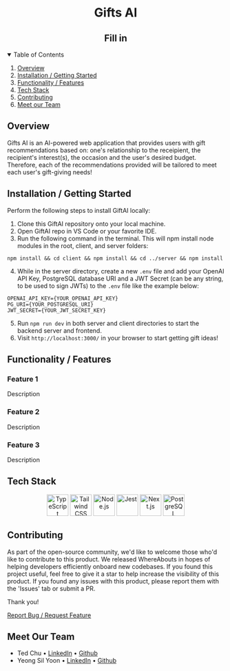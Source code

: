 <p align="center">
  <h1 align="center"><b>Gifts AI</b></h1>
</p>
<h2 align="center">
  Fill in 
</h2>
  
<!-- TABLE OF CONTENTS -->
<details open="open">
  <summary>Table of Contents</summary>
  <ol>
    <li><a href="#overview">Overview</a></li>
    <li><a href="#installation--getting-started">Installation / Getting Started</a></li>
    <li><a href="#functionality">Functionality / Features</a></li>
    <li><a href="#tech-stack">Tech Stack</a></li>
    <li><a href="#contributing">Contributing</a></li>
    <li><a href="#meet-our-team">Meet our Team</a></li>
  </ol>
</details>

## <b>Overview</b>

<p align="left">
Gifts AI is an AI-powered web application that provides users with gift recommendations based on: one's relationship to the receipient, the recipient's interest(s), the occasion and the user's desired budget. Therefore, each of the recommendations provided will be tailored to meet each user's gift-giving needs!
</p>

## <b>Installation / Getting Started</b>

Perform the following steps to install GiftAI locally:

1. Clone this GiftAI repository onto your local machine.
2. Open GiftAI repo in VS Code or your favorite IDE.
3. Run the following command in the terminal. This will npm install node modules in the root, client, and server folders:

```
npm install && cd client && npm install && cd ../server && npm install
```

4. While in the server directory, create a new `.env` file and add your OpenAI API Key, PostgreSQL database URI and a JWT Secret (can be any string, to be used to sign JWTs) to the `.env` file like the example below:

```
OPENAI_API_KEY={YOUR_OPENAI_API_KEY}
PG_URI={YOUR_POSTGRESQL_URI}
JWT_SECRET={YOUR_JWT_SECRET_KEY}
```

5. Run `npm run dev` in both server and client directories to start the backend server and frontend.
6. Visit `http://localhost:3000/` in your browser to start getting gift ideas!

## <b>Functionality / Features</b>

### Feature 1

Description

### Feature 2

Description

### Feature 3

Description

## <b>Tech Stack</b>

<div align="center">
	<img width="50" src="https://user-images.githubusercontent.com/25181517/183890598-19a0ac2d-e88a-4005-a8df-1ee36782fde1.png" alt="TypeScript" title="TypeScript"/>
	<img width="50" src="https://user-images.githubusercontent.com/25181517/202896760-337261ed-ee92-4979-84c4-d4b829c7355d.png" alt="Tailwind CSS" title="Tailwind CSS"/>
	<img width="50" src="https://user-images.githubusercontent.com/25181517/183568594-85e280a7-0d7e-4d1a-9028-c8c2209e073c.png" alt="Node.js" title="Node.js"/>
	<img width="50" src="https://user-images.githubusercontent.com/25181517/187955005-f4ca6f1a-e727-497b-b81b-93fb9726268e.png" alt="Jest" title="Jest"/>
	<img width="50" src="https://github.com/marwin1991/profile-technology-icons/assets/136815194/5f8c622c-c217-4649-b0a9-7e0ee24bd704" alt="Next.js" title="Next.js"/>
	<img width="50" src="https://user-images.githubusercontent.com/25181517/117208740-bfb78400-adf5-11eb-97bb-09072b6bedfc.png" alt="PostgreSQL" title="PostgreSQL"/>
</div>

## <b>Contributing</b>

As part of the open-source community, we'd like to welcome those who'd like to contribute to this product. We released WhereAbouts in hopes of helping developers efficiently onboard new codebases. If you found this project useful, feel free to give it a star to help increase the visibility of this product. If you found any issues with this product, please report them with the 'Issues' tab or submit a PR.

Thank you!

  <p align="left">
      <a href="https://github.com/giftsAI/giftsAI/issues">Report Bug / Request Feature</a>
  </p>

## <b>Meet Our Team</b>

- Ted Chu • [LinkedIn](https://www.linkedin.com/in/tedcchu/) • [Github](https://github.com/tcchu)
- Yeong Sil Yoon • [LinkedIn](https://www.linkedin.com/in/yeong-sil-yoon/) • [Github](https://github.com/wendyys96)
